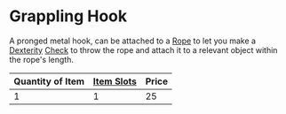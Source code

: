 # Grappling Hook

A pronged metal hook, can be attached to a [Rope](../50%20Coins/Rope%20(50').md) to let you make a [Dexterity](../../../../../Player%20Characters/Chosen%20Statistics/Dexterity.md) [Check](../../../../../Game%20Procedures/Check.md) to throw the rope and attach it to a relevant object within the rope's length.

| Quantity of Item | [Item Slots](../../../../../Player%20Characters/Derived%20Statistics/Item%20Slots.md) | Price |
| ---------------- | ------------------------------------------------------------------------------------- | ----- |
| 1                | 1                                                                                     | 25    |
